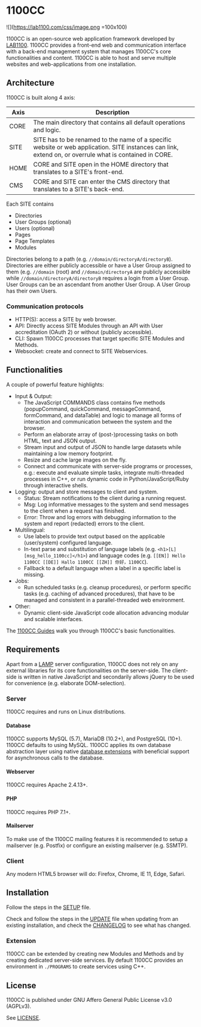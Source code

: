 # 1100CC
![](https://lab1100.com/css/image.png =100x100)

1100CC is an open-source web application framework developed by [LAB1100](https://lab1100.com). 1100CC provides a front-end web and communication interface with a back-end management system that manages 1100CC's core functionalities and content. 1100CC is able to host and serve multiple websites and web-applications from one installation.

## Architecture

1100CC is built along 4 axis:

| Axis | Description |
| --- | --- |
| CORE | The main directory that contains all default operations and logic. |
| SITE | SITE has to be renamed to the name of a specific website or web application. SITE instances can link, extend on, or overrule what is contained in CORE. |
| HOME | CORE and SITE open in the HOME directory that translates to a SITE's front-end. |
| CMS | CORE and SITE can enter the CMS directory that translates to a SITE's back-end. |

Each SITE contains
 - Directories
 - User Groups (optional)
 - Users (optional)
 - Pages
 - Page Templates
 - Modules

Directories belong to a path (e.g. `//domain/directoryA/directoryB`). Directories are either publicly accessible or have a User Group assigned to them (e.g. `//domain` (root) and `//domain/directoryA` are publicly accessible while `//domain/directoryA/directoryB` requires a login from a User Group. User Groups can be an ascendant from another User Group. A User Group has their own Users.

### Communication protocols

 - HTTP(S): access a SITE by web browser.
 - API: Directly access SITE Modules through an API with User accreditation (OAuth 2) or without (publicly accessible).
 - CLI: Spawn 1100CC processes that target specific SITE Modules and Methods.
 - Websocket: create and connect to SITE Webservices.

## Functionalities

A couple of powerful feature highlights:

 - Input & Output:
	 - The JavaScript COMMANDS class contains five methods (popupCommand, quickCommand, messageCommand, formCommand, and dataTable) and logic to manage all forms of interaction and communication between the system and the browser.
	 - Perform an elaborate array of (post-)processing tasks on both HTML, text and JSON output.
	 - Stream input and output of JSON to handle large datasets while maintaining a low memory footprint.
	 - Resize and cache large images on the fly.
	 - Connect and communicate with server-side programs or processes, e.g.: execute and evaluate simple tasks, integrate multi-threaded processes in C++, or run dynamic code in Python/JavaScript/Ruby through interactive shells.
 - Logging: output and store messages to client and system.
	 - Status: Stream notifications to the client during a running request.
	 - Msg: Log informative messages to the system and send messages to the client when a request has finished. 
	 - Error: Throw and log errors with debugging information to the system and report (redacted) errors to the client.
 - Multilingual:
	 - Use labels to provide text output based on the applicable (user/system) configured language.
	 - In-text parse and substitution of language labels (e.g. `<h1>[L][msg_hello_1100cc]</h1>`) and language codes (e.g. `[[EN]] Hello 1100CC [[DE]] Hallo 1100CC [[ZH]] 你好，1100CC`).
	 - Fallback to a default language when a label in a specific label is missing.
 - Jobs:
	 - Run scheduled tasks (e.g. cleanup procedures), or perform specific tasks (e.g. caching of advanced procedures), that have to be managed and consistent in a parallel-threaded web environment.
 - Other:
	 - Dynamic client-side JavaScript code allocation advancing modular and scalable interfaces.

The [1100CC Guides](https://lab1100.com/1100cc/guides) walk you through 1100CC's basic functionalities.

## Requirements

Apart from a [LAMP](https://en.wikipedia.org/wiki/LAMP_(software_bundle)) server configuration, 1100CC does not rely on any external libraries for its core functionalities on the server-side. The client-side is written in native JavaScript and secondarily allows jQuery to be used for convenience (e.g. elaborate DOM-selection).

### Server

1100CC requires and runs on Linux distributions. 

#### Database

1100CC supports MySQL (5.7), MariaDB (10.2+), and PostgreSQL (10+). 1100CC defaults to using MySQL. 1100CC applies its own database abstraction layer using native [database extensions](http://php.net/manual/en/refs.database.php) with beneficial support for asynchronous calls to the database.

#### Webserver

1100CC requires Apache 2.4.13+.

#### PHP

1100CC requires PHP 7.1+.

#### Mailserver

To make use of the 1100CC mailing features it is recommended to setup a mailserver (e.g. Postfix) or configure an existing mailserver (e.g. SSMTP).

### Client

Any modern HTML5 browser will do: Firefox, Chrome, IE 11, Edge, Safari.

## Installation

Follow the steps in the [SETUP](SETUP.md) file.

Check and follow the steps in the [UPDATE](UPDATE.md) file when updating from an existing installation, and check the [CHANGELOG](CHANGELOG.md) to see what has changed.

### Extension

1100CC can be extended by creating new Modules and Methods and by creating dedicated server-side services. By default 1100CC provides an environment in `./PROGRAMS` to create services using C++.

## License

1100CC is published under GNU Affero General Public License v3.0 (AGPLv3). 

See [LICENSE](LICENSE.txt).
